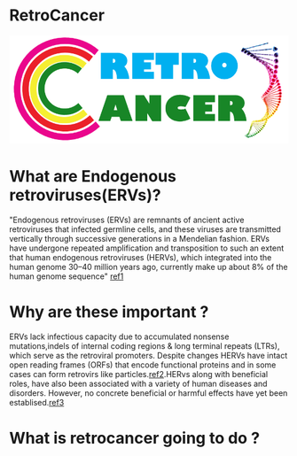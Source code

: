 # RetroCancer

![retrocancer](retrologo.png)

# What are Endogenous retroviruses(ERVs)?
"Endogenous retroviruses (ERVs) are remnants of ancient active retroviruses that infected germline cells, and these viruses are transmitted vertically through successive generations in a Mendelian fashion. ERVs have undergone repeated amplification and transposition to such an extent that human endogenous retroviruses (HERVs), which integrated into the human genome 30–40 million years ago, currently make up about 8% of the human genome sequence" [ref1](https://retrovirology.biomedcentral.com/articles/10.1186/1742-4690-8-90)

# Why are these important ?
ERVs lack infectious capacity due to accumulated nonsense mutations,indels of internal coding regions & long terminal repeats (LTRs), which serve as the retroviral promoters. Despite changes HERVs have intact open reading frames (ORFs) that encode functional proteins and in some cases can form retrovirs like particles.[ref2](https://retrovirology.biomedcentral.com/articles/10.1186/1742-4690-8-90).HERvs along with beneficial roles, have also been associated with a variety of human diseases and disorders. However, no concrete beneficial or harmful effects have yet been establised.[ref3](https://www.nature.com/articles/srep41960)   

# What is retrocancer going to do ?






